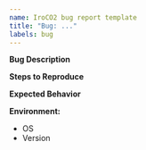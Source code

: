 ```yaml
---
name: IroCO2 bug report template
title: "Bug: ..."
labels: bug
---
```


**Bug Description**

**Steps to Reproduce**

**Expected Behavior**

**Environment:**
- OS
- Version